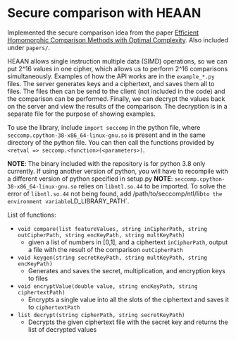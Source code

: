 # Secure comparison with HEAAN
Implemented the secure comparison idea from the paper [Efficient Homomorphic Comparison Methods with Optimal Complexity](https://eprint.iacr.org/2019/1234.pdf). Also included under `papers/`.

HEAAN allows single instruction multiple data (SIMD) operations, so we can put 2^16 values in one cipher, which allows us to perform 2^16 comparisons simultaneously. Examples of how the API works are in the `example_*.py` files. The server generates keys and a ciphertext, and saves them all to files. The files then can be send to the client (not included in the code) and the comparison can be performed. Finally, we can decrypt the values back on the server and view the results of the comparison. The decryption is in a separate file for the purpose of showing examples.

To use the library, include `import seccomp` in the python file, where `seccomp.cpython-38-x86_64-linux-gnu.so` is present and in the same directory of the python file. You can then call the functions provided by `<retval => seccomp.<function>(<parameters>)`.

**NOTE**: The binary included with the repository is for python 3.8 only currently. If using another version of python, you will have to recompile with a different version of python specified in setup.py
**NOTE**: `seccomp.cpython-38-x86_64-linux-gnu.so` relies on `libntl.so.44` to be imported. To solve the error of `libntl.so.44` not being found, add /path/to/seccomp/ntl/lib` to the environment variable `LD_LIBRARY_PATH`.

List of functions:
- `void compare(list featureValues, string inCipherPath, string outCipherPath, string encKeyPath, string multKeyPath)`
    - given a list of numbers in [0,1], and a ciphertext `inCipherPath`, output a file with the result of the comparison `outCipherPath`
- `void keygen(string secretKeyPath, string multKeyPath, string encKeyPath)`
    - Generates and saves the secret, multiplication, and encryption keys to files
- `void encryptValue(double value, string encKeyPath, string ciphertextPath)`
    - Encrypts a single value into all the slots of the ciphertext and saves it to `ciphertextPath`
- `list decrypt(string cipherPath, string secretKeyPath)`
    - Decrypts the given ciphertext file with the secret key and returns the list of decrypted values
